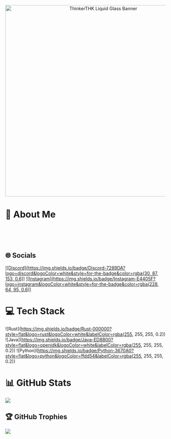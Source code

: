 <!-- Центрируем прозрачный баннер -->
<p align="center">
  <img src="https://user-images.githubusercontent.com/ThinkerTHK/transparent-liquid-glass-banner.png" alt="ThinkerTHK Liquid Glass Banner" width="600"/>
</p>

# 💫 About Me
<span style="color: rgba(255, 255, 255, 0.5); font-weight: 400;">
16-year-old student passionate about backend development. Learning Rust, Java and Python. Inspired by elegant and modern design like iOS 26 Liquid Glass.
</span>

## 🌐 Socials
[![Discord](https://img.shields.io/badge/Discord-7289DA?logo=discord&logoColor=white&style=for-the-badge&color=rgba(30, 87, 153, 0.6))](https://discord.gg/thinkerthk)
[![Instagram](https://img.shields.io/badge/Instagram-E4405F?logo=instagram&logoColor=white&style=for-the-badge&color=rgba(228, 64, 95, 0.6))](https://instagram.com/vladislavthk)

# 💻 Tech Stack
![Rust](https://img.shields.io/badge/Rust-000000?style=flat&logo=rust&logoColor=white&labelColor=rgba(255, 255, 255, 0.2))
![Java](https://img.shields.io/badge/Java-ED8B00?style=flat&logo=openjdk&logoColor=white&labelColor=rgba(255, 255, 255, 0.2))
![Python](https://img.shields.io/badge/Python-3670A0?style=flat&logo=python&logoColor=ffdd54&labelColor=rgba(255, 255, 255, 0.2))

# 📊 GitHub Stats
![](https://github-readme-stats.vercel.app/api?username=ThinkerTHK&theme=radical&hide_border=true&bg=00000000&count_private=false&include_all_commits=false)

## 🏆 GitHub Trophies
![](https://github-profile-trophy.vercel.app/?username=ThinkerTHK&theme=radical&no-bg=true&margin-w=4)
